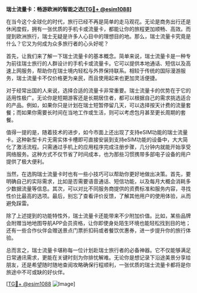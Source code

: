 **瑞士流量卡：畅游欧洲的智能之选[[TG💪+ @esim1088](https://t.me/s/esim1088)]**

在当今这个全球化的时代，旅行已经不再是简单的走马观花。无论是商务出行还是休闲度假，拥有一张优质的手机卡或流量卡，都能让你的旅程更加顺畅、高效。而提到欧洲旅行，瑞士无疑是许多人心目中的理想目的地。那么，瑞士流量卡究竟是什么？它又为何成为众多旅行者的心头好呢？

首先，让我们来了解一下瑞士流量卡的基本概念。简单来说，瑞士流量卡是一种专为前往瑞士旅行的人群设计的手机卡或流量卡。它可以提供本地通话、短信以及高速上网服务，帮助你在瑞士境内轻松与外界保持联系。相较于传统的国际漫游服务，瑞士流量卡不仅价格更为亲民，而且使用起来也更加灵活便捷。

对于经常出国的人来说，选择合适的流量卡非常重要。瑞士流量卡的优势在于它的适用性极广。无论你是短期游客还是长期居住者，都可以根据自己的需求挑选适合的产品。例如，如果你只是计划在瑞士短暂停留几天，可以选择按天计费的流量套餐；而如果你需要长时间在当地工作或生活，则可以考虑包月甚至更长周期的套餐。

值得一提的是，随着技术的进步，如今市面上还出现了支持eSIM功能的瑞士流量卡。这种新型卡片无需实体卡槽即可直接安装到支持eSIM功能的设备中，大大简化了激活流程。只需通过手机上的应用程序完成注册步骤，几分钟内就能开始享受网络服务。这种方式不仅节省了时间成本，也为那些习惯携带多部电子设备的用户提供了极大便利。

当然，在选购瑞士流量卡时也有一些小技巧可以帮助你更好地做出决策。首先，要明确自己的实际需求，比如是否需要语音通话、短信功能，以及每月大概会消耗多少数据流量等信息。其次，可以对比不同服务商提供的资费标准和服务内容，寻找性价比最高的选项。最后，别忘了查看评价反馈，了解其他用户的使用体验，从而避免踩雷。

除了上述提到的功能特性外，瑞士流量卡还能带来不少附加价值。比如，某些品牌会附赠当地地图导航APP会员资格，让你即使身处陌生环境也能轻松找到目的地；还有一些合作伙伴会赠送景点门票折扣码或者餐饮优惠券，进一步提升你的旅行体验。

总而言之，瑞士流量卡堪称每一位计划赴瑞士旅行者的必备神器。它不仅能够满足日常通讯需求，更能在关键时刻为你排忧解难。无论你是想记录下沿途美景分享给朋友，还是希望随时随地查阅攻略确保行程顺利，一张优质的瑞士流量卡都将是你旅途中不可或缺的好伙伴。

[[TG💪+ @esim1088](https://t.me/s/esim1088) ![Image](https://i.postimg.cc/4NQfJmqS/Snipaste-2025-05-13-00-14-12.png)]